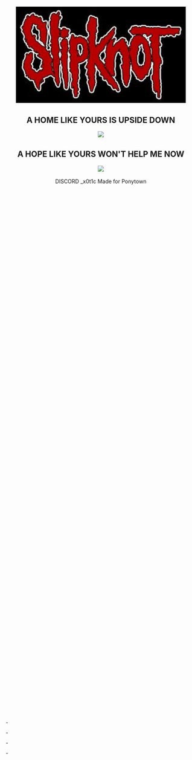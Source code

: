 <p align="center">
  <img src="images(1).jpg" width="450" />
</p>

<h2 align="center">A HOME LIKE YOURS IS UPSIDE DOWN</h2>

<p align="center">
  <img src="tumblr_95546a947db08d7133fffce3edcea1c4_0bee3196_1280.gif" width="350" />
</p>

<h2 align="center">A HOPE LIKE YOURS WON'T HELP ME NOW</h2>

<p align="center">
  <img src="7dcaeb4bb2fdbda3f16f00f24e0a09ca.gif" />
</p>

<div style="display: flex; justify-content: space-between; align-items: center; width: 100%; height: 100%; position: absolute; bottom: 0;">
  <div style="display: flex; flex-direction: column; gap: 10px;">
    <span>-</span>
    <span>-</span>
    <span>-</span>
    <span>-</span>
    <!-- Add more spans as needed to fill the space -->
  </div>

  <div style="display: flex; flex-direction: column; gap: 10px; transform: rotate(180deg);">
    <span>-</span>
    <span>-</span>
    <span>-</span>
    <span>-</span>
    <!-- Add more spans as needed to fill the space -->
  </div>
</div>

<p align="center">
  <span align="left">DISCORD _x0t1c</span> 
  <span align="right">Made for Ponytown</span>
</p>
